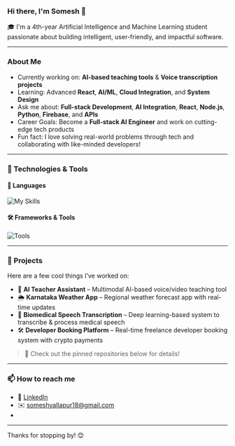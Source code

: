 ### Hi there, I'm Somesh 👋

🎓 I'm a 4th-year Artificial Intelligence and Machine Learning student passionate about building intelligent, user-friendly, and impactful software.

---

###  About Me

-  Currently working on: **AI-based teaching tools** & **Voice transcription projects**
-  Learning: Advanced **React**, **AI/ML**, **Cloud Integration**, and **System Design**
-  Ask me about: **Full-stack Development**, **AI Integration**, **React**, **Node.js**, **Python**, **Firebase**, and **APIs**
-  Career Goals: Become a **Full-stack AI Engineer** and work on cutting-edge tech products
-  Fun fact: I love solving real-world problems through tech and collaborating with like-minded developers!

---

### 🔧 Technologies & Tools

#### 🚀 Languages
![My Skills](https://skillicons.dev/icons?i=js,python,java,html,css)

#### 🛠️ Frameworks & Tools
![Tools](https://skillicons.dev/icons?i=react,nodejs,express,tailwind,mysql,firebase,git,github)

---

### 🧩 Projects

Here are a few cool things I’ve worked on:

- 💬 **AI Teacher Assistant** – Multimodal AI-based voice/video teaching tool
- 🌦️ **Karnataka Weather App** – Regional weather forecast app with real-time updates
- 🧬 **Biomedical Speech Transcription** – Deep learning-based system to transcribe & process medical speech
- 🛠️ **Developer Booking Platform** – Real-time freelance developer booking system with crypto payments

> 📌 Check out the pinned repositories below for details!

---

### 📫 How to reach me

- 🔗 [LinkedIn]((https://www.linkedin.com/in/somesh-y-390843278))
- ✉️ someshyallapur18@gmail.com
- 

---

Thanks for stopping by! 😊

